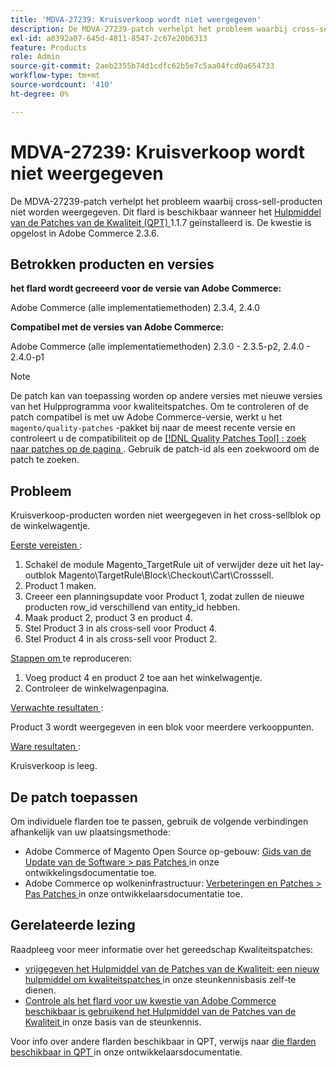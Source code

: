 ```yaml
---
title: 'MDVA-27239: Kruisverkoop wordt niet weergegeven'
description: De MDVA-27239-patch verhelpt het probleem waarbij cross-sell-producten niet worden weergegeven. Deze patch is beschikbaar wanneer [Quality Patches Tool (QPT)] (/help/announcements/adobe-commerce-announcements/magento-quality-patches-released-new-tool-to-self-serve-quality-patches.md) 1.1.7 is geïnstalleerd. De kwestie is opgelost in Adobe Commerce 2.3.6.
exl-id: a0392a07-645d-4811-8547-2c67e20b6313
feature: Products
role: Admin
source-git-commit: 2aeb2355b74d1cdfc62b5e7c5aa04fcd0a654733
workflow-type: tm+mt
source-wordcount: '410'
ht-degree: 0%

---
```


# MDVA-27239: Kruisverkoop wordt niet weergegeven

De MDVA-27239-patch verhelpt het probleem waarbij cross-sell-producten niet worden weergegeven. Dit flard is beschikbaar wanneer het [ Hulpmiddel van de Patches van de Kwaliteit (QPT) ](/help/announcements/adobe-commerce-announcements/magento-quality-patches-released-new-tool-to-self-serve-quality-patches.md) 1.1.7 geïnstalleerd is. De kwestie is opgelost in Adobe Commerce 2.3.6.

## Betrokken producten en versies

**het flard wordt gecreeerd voor de versie van Adobe Commerce:**

Adobe Commerce (alle implementatiemethoden) 2.3.4, 2.4.0

**Compatibel met de versies van Adobe Commerce:**

Adobe Commerce (alle implementatiemethoden) 2.3.0 - 2.3.5-p2, 2.4.0 - 2.4.0-p1

>[!NOTE]
>
>De patch kan van toepassing worden op andere versies met nieuwe versies van het Hulpprogramma voor kwaliteitspatches. Om te controleren of de patch compatibel is met uw Adobe Commerce-versie, werkt u het `magento/quality-patches` -pakket bij naar de meest recente versie en controleert u de compatibiliteit op de [[!DNL Quality Patches Tool] : zoek naar patches op de pagina ](https://experienceleague.adobe.com/tools/commerce-quality-patches/index.html) . Gebruik de patch-id als een zoekwoord om de patch te zoeken.

## Probleem

Kruisverkoop-producten worden niet weergegeven in het cross-sellblok op de winkelwagentje.

<u> Eerste vereisten </u>:

1. Schakel de module Magento_TargetRule uit of verwijder deze uit het lay-outblok Magento\TargetRule\Block\Checkout\Cart\Crosssell.
1. Product 1 maken.
1. Creeer een planningsupdate voor Product 1, zodat zullen de nieuwe producten row_id verschillend van entity_id hebben.
1. Maak product 2, product 3 en product 4.
1. Stel Product 3 in als cross-sell voor Product 4.
1. Stel Product 4 in als cross-sell voor Product 2.

<u> Stappen om </u> te reproduceren:

1. Voeg product 4 en product 2 toe aan het winkelwagentje.
1. Controleer de winkelwagenpagina.

<u> Verwachte resultaten </u>:

Product 3 wordt weergegeven in een blok voor meerdere verkooppunten.

<u> Ware resultaten </u>:

Kruisverkoop is leeg.

## De patch toepassen

Om individuele flarden toe te passen, gebruik de volgende verbindingen afhankelijk van uw plaatsingsmethode:

* Adobe Commerce of Magento Open Source op-gebouw: [ Gids van de Update van de Software > pas Patches ](https://experienceleague.adobe.com/en/docs/commerce-operations/tools/quality-patches-tool/usage) in onze ontwikkelingsdocumentatie toe.
* Adobe Commerce op wolkeninfrastructuur: [ Verbeteringen en Patches > Pas Patches ](https://experienceleague.adobe.com/en/docs/commerce-cloud-service/user-guide/develop/upgrade/apply-patches) in onze ontwikkelaarsdocumentatie toe.

## Gerelateerde lezing

Raadpleeg voor meer informatie over het gereedschap Kwaliteitspatches:

* [ vrijgegeven het Hulpmiddel van de Patches van de Kwaliteit: een nieuw hulpmiddel om kwaliteitspatches ](/help/announcements/adobe-commerce-announcements/magento-quality-patches-released-new-tool-to-self-serve-quality-patches.md) in onze steunkennisbasis zelf-te dienen.
* [ Controle als het flard voor uw kwestie van Adobe Commerce beschikbaar is gebruikend het Hulpmiddel van de Patches van de Kwaliteit ](/help/support-tools/patches-available-in-qpt-tool/check-patch-for-magento-issue-with-magento-quality-patches.md) in onze basis van de steunkennis.

Voor info over andere flarden beschikbaar in QPT, verwijs naar [ die flarden beschikbaar in QPT ](https://experienceleague.adobe.com/tools/commerce-quality-patches/index.html) in onze ontwikkelaarsdocumentatie.
